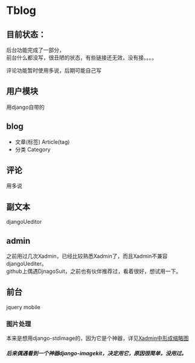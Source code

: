 # Tblog
## 目前状态：
后台功能完成了一部分，    
前台什么都没写，很丑陋的状态，有些链接还无效，没有接。。。。   

评论功能暂时使用多说，后期可能自己写


## 用户模块
用django自带的

## blog
* 文章(标签)
  Article(tag)
* 分类
  Category

## 评论
用多说

## 副文本
djangoUeditor

## admin
之前用过几次Xadmin，已经比较熟悉Xadmin了，而且Xadmin不兼容djangoUediter。   
github上偶遇DjnagoSuit，之前也有伙伴推荐过，看着很好，想试用一下。    


## 前台
jquery mobile


### 图片处理
本来是想用django-stdimage的，因为它是个神器，详见[Xadmin中形成缩略图](http://tulpar008.github.io/xadmin-list_displayzhong-xian-shi-suo-lue-tu.html)    
##### 后来偶遇看到一个神器django-imagekit，决定用它，原因很简单，没用过。

